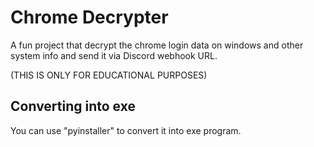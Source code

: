 # Chrome Decrypter
A fun project that decrypt the chrome login data on windows and other system info and send it via Discord webhook URL.

(THIS IS ONLY FOR EDUCATIONAL PURPOSES)

<h2>Converting into exe</h2>
You can use "pyinstaller" to convert it into exe program.
